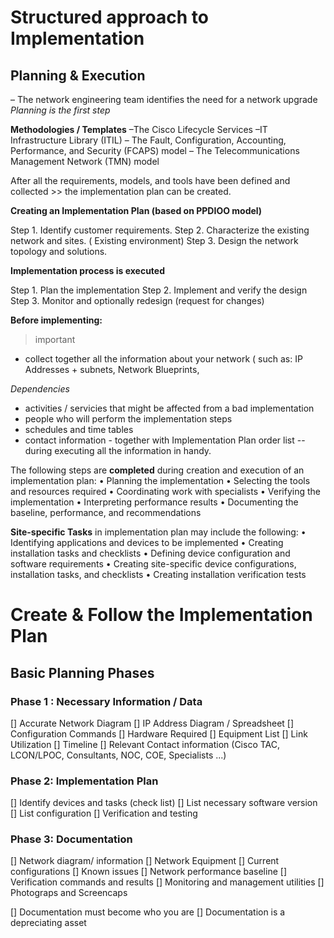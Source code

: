 # Structured approach to Implementation 
## Planning & Execution

– The network engineering team identifies the need for a network upgrade
*Planning is the first step*

**Methodologies / Templates**
 –The Cisco Lifecycle Services 
 –IT Infrastructure Library (ITIL)
 – The Fault, Configuration, Accounting, Performance, and Security  (FCAPS) model
 – The Telecommunications Management Network (TMN) model

After all the requirements, models, and tools have been defined and collected >> the implementation plan can be created.

**Creating an Implementation Plan (based on PPDIOO model)**

Step 1. Identify customer requirements.
Step 2.  Characterize the existing network and sites. ( Existing environment)
Step 3.  Design the network topology and solutions.

**Implementation process is executed**

Step 1. Plan the implementation
Step 2. Implement and verify the design
Step 3. Monitor and optionally redesign (request for changes)

**Before implementing:**
> important
- collect together all the information about your network ( such as: IP Addresses + subnets, Network Blueprints, 

*Dependencies*
- activities / servicies that might be affected from a bad implementation
- people who will perform the implementation steps
- schedules and time tables
- contact information - together with Implementation Plan order list -- during executing all the information in handy.

The following steps are **completed** during creation and execution of an implementation plan:
• Planning the implementation
• Selecting the tools and resources required
• Coordinating work with specialists
• Verifying the implementation
• Interpreting performance results
• Documenting the baseline, performance, and recommendations

**Site-specific Tasks** in implementation plan may include the following:
• Identifying applications and devices to be implemented
• Creating installation tasks and checklists
• Defining device configuration and software requirements
• Creating site-specific device configurations, installation tasks, and checklists
• Creating installation verification tests


# Create & Follow the Implementation Plan

## Basic Planning Phases

### **Phase 1 : Necessary Information / Data**

[] Accurate Network Diagram
[] IP Address Diagram / Spreadsheet
[] Configuration Commands
[] Hardware Required
[] Equipment List
[] Link Utilization
[] Timeline
[] Relevant Contact information (Cisco TAC, LCON/LPOC, Consultants, NOC, COE, Specialists ...)

### **Phase 2: Implementation Plan**
[] Identify devices and tasks (check list)
[] List necessary software version
[] List configuration
[] Verification and testing

### **Phase 3: Documentation**

[] Network diagram/ information
[] Network Equipment
[] Current configurations
[] Known issues
[] Network performance baseline
[] Verification commands and results
[] Monitoring and management utilities
[] Photograps and Screencaps

[] Documentation must become who you are
[] Documentation is a depreciating asset
